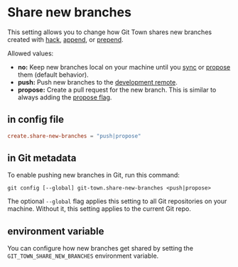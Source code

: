 # Share new branches

This setting allows you to change how Git Town shares new branches created with
[hack](../commands/hack.md), [append](../commands/append.md), or
[prepend](../commands/prepend.md).

Allowed values:

- **no:** Keep new branches local on your machine until you
  [sync](../commands/sync.md) or [propose](../commands/propose.md) them (default
  behavior).
- **push:** Push new branches to the [development remote](dev-remote.md).
- **propose:** Create a pull request for the new branch. This is similar to
  always adding the [propose flag](../commands/hack.md#--propose).

## in config file

```toml
create.share-new-branches = "push|propose"
```

## in Git metadata

To enable pushing new branches in Git, run this command:

```wrap
git config [--global] git-town.share-new-branches <push|propose>
```

The optional `--global` flag applies this setting to all Git repositories on
your machine. Without it, this setting applies to the current Git repo.

## environment variable

You can configure how new branches get shared by setting the
`GIT_TOWN_SHARE_NEW_BRANCHES` environment variable.
